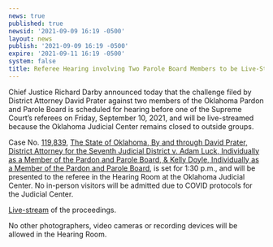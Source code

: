 ```yaml
---
news: true
published: true
newsid: '2021-09-09 16:19 -0500'
layout: news
publish: '2021-09-09 16:19 -0500'
expire: '2021-09-11 16:19 -0500'
system: false
title: Referee Hearing involving Two Parole Board Members to be Live-Streamed
---
```

Chief Justice Richard Darby announced today that the challenge filed by District Attorney David Prater against two members of the Oklahoma Pardon and Parole Board is scheduled for hearing before one of the Supreme Court’s referees on Friday, September 10, 2021, and will be live-streamed because the Oklahoma Judicial Center remains closed to outside groups.

Case No. [119,839](http://www.oscn.net/dockets/GetCaseInformation.aspx?db=appellate&number=119839), <u>The State of Oklahoma, By and through David Prater, District Attorney for the Seventh Judicial District v. Adam Luck, Individually as a Member of the Pardon and Parole Board, & Kelly Doyle, Individually as a Member of the Pardon and Parole Board</u>, is set for 1:30 p.m., and will be presented to the referee in the Hearing Room at the Oklahoma Judicial Center. No in-person visitors will be admitted due to COVID protocols for the Judicial Center.

[Live-stream](https://vimeo.com/601315634) of the proceedings.

No other photographers, video cameras or recording devices will be allowed in the Hearing Room.
<br />
<br /><br />
<br />

